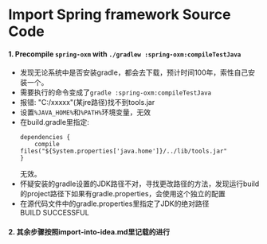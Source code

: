 # Import Spring framework Source Code

#### 1. Precompile `spring-oxm` with `./gradlew :spring-oxm:compileTestJava`

- 发现无论系统中是否安装gradle，都会去下载，预计时间100年，索性自己安装一个。
- 需要执行的命令变成了`gradle :spring-oxm:compileTestJava`
- 报错: "C:/xxxxx"(某jre路径)找不到tools.jar
- 设置`%JAVA_HOME%`和`%PATH%`环境变量，无效
- 在build.gradle里指定:
    ```
    dependencies {
        compile files("${System.properties['java.home']}/../lib/tools.jar"
    }
    ```
    无效。
- 怀疑安装的gradle设置的JDK路径不对，寻找更改路径的方法，发现运行build的project路径下如果有gradle.properties，会使用这个独立的配置
- 在源代码文件中的gradle.properties里指定了JDK的绝对路径  
  BUILD SUCCESSFUL

#### 2. 其余步骤按照import-into-idea.md里记载的进行

